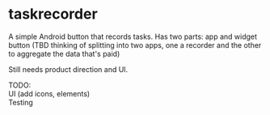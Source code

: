 taskrecorder
============

A simple Android button that records tasks. Has two parts: app and widget button (TBD thinking of splitting into two apps, one a recorder and the other to aggregate the data that's paid)

Still needs product direction and UI.

TODO: <br/>
UI (add icons, elements) <br/>
Testing <br/>
